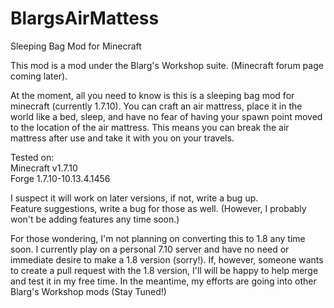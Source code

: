 # BlargsAirMattess
Sleeping Bag Mod for Minecraft

This mod is a mod under the Blarg's Workshop suite. (Minecraft forum page coming later).

At the moment, all you need to know is this is a sleeping bag mod for minecraft (currently 1.7.10).  You can craft an air mattress, place it in the world like a bed, sleep, and have no fear of having your spawn point moved to the location of the air mattress.  This means you can break the air mattress after use and take it with you on your travels.

Tested on:<br/>
Minecraft v1.7.10<br/>
Forge 1.7.10-10.13.4.1456

I suspect it will work on later versions, if not, write a bug up.<br/>
Feature suggestions, write a bug for those as well. (However, I probably won't be adding features any time soon.)

For those wondering, I'm not planning on converting this to 1.8 any time soon.  I currently play on a personal 7.10 server and have no need or immediate desire to make a 1.8 version (sorry!).  If, however, someone wants to create a pull request with the 1.8 version, I'll will be happy to help merge and test it in my free time.  In the meantime, my efforts are going into other Blarg's Workshop mods (Stay Tuned!)
